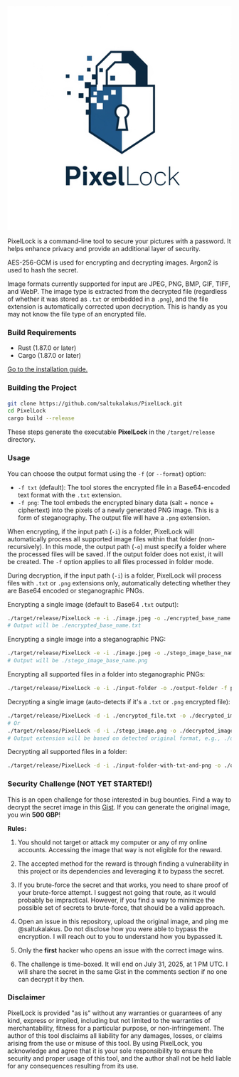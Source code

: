 ![PixelLock](https://github.com/saltukalakus/PixelLock/blob/main/PixelLock.jpeg)

PixelLock is a command-line tool to secure your pictures with a password. It helps enhance privacy and provide an additional layer of security.

AES-256-GCM is used for encrypting and decrypting images. Argon2 is used to hash the secret. 

Image formats currently supported for input are JPEG, PNG, BMP, GIF, TIFF, and WebP. The image type is extracted from the decrypted file (regardless of whether it was stored as `.txt` or embedded in a `.png`), and the file extension is automatically corrected upon decryption. This is handy as you may not know the file type of an encrypted file.

### Build Requirements
- Rust (1.87.0 or later)
- Cargo (1.87.0 or later)

[Go to the installation guide.](https://www.rust-lang.org/learn/get-started)

### Building the Project

   ```bash
   git clone https://github.com/saltukalakus/PixelLock.git
   cd PixelLock
   cargo build --release
   ```

These steps generate the executable **PixelLock** in the `/target/release` directory.

### Usage

You can choose the output format using the `-f` (or `--format`) option:
-   `-f txt` (default): The tool stores the encrypted file in a Base64-encoded text format with the `.txt` extension.
-   `-f png`: The tool embeds the encrypted binary data (salt + nonce + ciphertext) into the pixels of a newly generated PNG image. This is a form of steganography. The output file will have a `.png` extension.


When encrypting, if the input path (`-i`) is a folder, PixelLock will automatically process all supported image files within that folder (non-recursively). In this mode, the output path (`-o`) must specify a folder where the processed files will be saved. If the output folder does not exist, it will be created. The `-f` option applies to all files processed in folder mode.

During decryption, if the input path (`-i`) is a folder, PixelLock will process files with `.txt` or `.png` extensions only, automatically detecting whether they are Base64 encoded or steganographic PNGs.

Encrypting a single image (default to Base64 `.txt` output):
```bash
./target/release/PixelLock -e -i ./image.jpeg -o ./encrypted_base_name
# Output will be ./encrypted_base_name.txt
```

Encrypting a single image into a steganographic PNG:
```bash
./target/release/PixelLock -e -i ./image.jpeg -o ./stego_image_base_name -f png
# Output will be ./stego_image_base_name.png
```

Encrypting all supported files in a folder into steganographic PNGs:
```bash
./target/release/PixelLock -e -i ./input-folder -o ./output-folder -f png
```

Decrypting a single image (auto-detects if it's a `.txt` or `.png` encrypted file):
```bash
./target/release/PixelLock -d -i ./encrypted_file.txt -o ./decrypted_image_base_name
# Or
./target/release/PixelLock -d -i ./stego_image.png -o ./decrypted_image_base_name
# Output extension will be based on detected original format, e.g., ./decrypted_image_base_name.jpeg
```

Decrypting all supported files in a folder:
```bash
./target/release/PixelLock -d -i ./input-folder-with-txt-and-png -o ./output-folder-for-decrypted
```

### Security Challenge (NOT YET STARTED!)

This is an open challenge for those interested in bug bounties. Find a way to decrypt the secret image in this [Gist](). If you can generate the original image, you win **500 GBP**!

**Rules:**

1. You should not target or attack my computer or any of my online accounts. Accessing the image that way is not eligible for the reward.

2. The accepted method for the reward is through finding a vulnerability in this project or its dependencies and leveraging it to bypass the secret. 

3. If you brute-force the secret and that works, you need to share proof of your brute-force attempt. I suggest not going that route, as it would probably be impractical. However, if you find a way to minimize the possible set of secrets to brute-force, that should be a valid approach.

4. Open an issue in this repository, upload the original image, and ping me @saltukalakus. Do not disclose how you were able to bypass the encryption. I will reach out to you to understand how you bypassed it.

5. Only the **first** hacker who opens an issue with the correct image wins.

6. The challenge is time-boxed. It will end on July 31, 2025, at 1 PM UTC. I will share the secret in the same Gist in the comments section if no one can decrypt it by then.

### Disclaimer 

PixelLock is provided "as is" without any warranties or guarantees of any kind, express or implied, including but not limited to the warranties of merchantability, fitness for a particular purpose, or non-infringement. The author of this tool disclaims all liability for any damages, losses, or claims arising from the use or misuse of this tool. By using PixelLock, you acknowledge and agree that it is your sole responsibility to ensure the security and proper usage of this tool, and the author shall not be held liable for any consequences resulting from its use.
